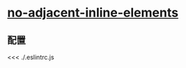 # [no-adjacent-inline-elements](https://github.com/jsx-eslint/eslint-plugin-react/blob/master/docs/rules/no-adjacent-inline-elements.md)

## 配置

<<< ./.eslintrc.js
